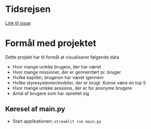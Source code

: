 # Tidsrejsen
[Link til issue](https://github.com/orgs/Randers-Kommune-Digitalisering/projects/16/views/1?pane=issue&itemId=63925836)

# Formål med projektet
Dette projekt har til formål at visualiserer følgende data
* Hvor mange unikke brugere, der har været
* Hvor mange missioner, der er gennemført pr. bruger
* Hvilke kapitler, brugeren har været igennem
* Hvilke styresystemer/mobiler, der er brugt. Kunne være en top 5
* Hvor mange unikke sessions, der er for anonyme brugere
* Antal af brugere som har oprettet sig

## Køresel af main.py
* Start applikationen: ```streamlit run main.py```